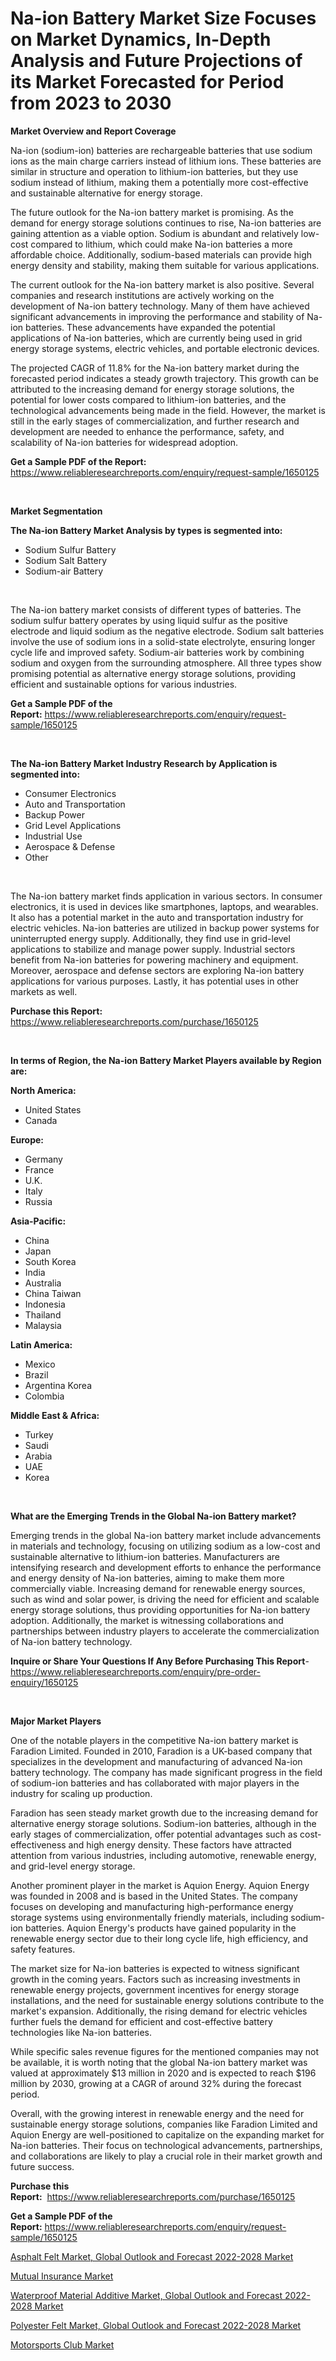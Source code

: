 <p><h1>Na-ion Battery Market Size Focuses on Market Dynamics, In-Depth Analysis and Future Projections of its Market Forecasted for Period from 2023 to 2030</h1></p><p><strong>Market Overview and Report Coverage</strong></p>
<p><p>Na-ion (sodium-ion) batteries are rechargeable batteries that use sodium ions as the main charge carriers instead of lithium ions. These batteries are similar in structure and operation to lithium-ion batteries, but they use sodium instead of lithium, making them a potentially more cost-effective and sustainable alternative for energy storage.</p><p>The future outlook for the Na-ion battery market is promising. As the demand for energy storage solutions continues to rise, Na-ion batteries are gaining attention as a viable option. Sodium is abundant and relatively low-cost compared to lithium, which could make Na-ion batteries a more affordable choice. Additionally, sodium-based materials can provide high energy density and stability, making them suitable for various applications.</p><p>The current outlook for the Na-ion battery market is also positive. Several companies and research institutions are actively working on the development of Na-ion battery technology. Many of them have achieved significant advancements in improving the performance and stability of Na-ion batteries. These advancements have expanded the potential applications of Na-ion batteries, which are currently being used in grid energy storage systems, electric vehicles, and portable electronic devices.</p><p>The projected CAGR of 11.8% for the Na-ion battery market during the forecasted period indicates a steady growth trajectory. This growth can be attributed to the increasing demand for energy storage solutions, the potential for lower costs compared to lithium-ion batteries, and the technological advancements being made in the field. However, the market is still in the early stages of commercialization, and further research and development are needed to enhance the performance, safety, and scalability of Na-ion batteries for widespread adoption.</p></p>
<p><strong>Get a Sample PDF of the Report:</strong> <a href="https://www.reliableresearchreports.com/enquiry/request-sample/1650125">https://www.reliableresearchreports.com/enquiry/request-sample/1650125</a></p>
<p>&nbsp;</p>
<p><strong>Market Segmentation</strong></p>
<p><strong>The Na-ion Battery Market Analysis by types is segmented into:</strong></p>
<p><ul><li>Sodium Sulfur Battery</li><li>Sodium Salt Battery</li><li>Sodium-air Battery</li></ul></p>
<p>&nbsp;</p>
<p><p>The Na-ion battery market consists of different types of batteries. The sodium sulfur battery operates by using liquid sulfur as the positive electrode and liquid sodium as the negative electrode. Sodium salt batteries involve the use of sodium ions in a solid-state electrolyte, ensuring longer cycle life and improved safety. Sodium-air batteries work by combining sodium and oxygen from the surrounding atmosphere. All three types show promising potential as alternative energy storage solutions, providing efficient and sustainable options for various industries.</p></p>
<p><strong>Get a Sample PDF of the Report:</strong>&nbsp;<a href="https://www.reliableresearchreports.com/enquiry/request-sample/1650125">https://www.reliableresearchreports.com/enquiry/request-sample/1650125</a></p>
<p>&nbsp;</p>
<p><strong>The Na-ion Battery Market Industry Research by Application is segmented into:</strong></p>
<p><ul><li>Consumer Electronics</li><li>Auto and Transportation</li><li>Backup Power</li><li>Grid Level Applications</li><li>Industrial Use</li><li>Aerospace & Defense</li><li>Other</li></ul></p>
<p>&nbsp;</p>
<p><p>The Na-ion battery market finds application in various sectors. In consumer electronics, it is used in devices like smartphones, laptops, and wearables. It also has a potential market in the auto and transportation industry for electric vehicles. Na-ion batteries are utilized in backup power systems for uninterrupted energy supply. Additionally, they find use in grid-level applications to stabilize and manage power supply. Industrial sectors benefit from Na-ion batteries for powering machinery and equipment. Moreover, aerospace and defense sectors are exploring Na-ion battery applications for various purposes. Lastly, it has potential uses in other markets as well.</p></p>
<p><strong>Purchase this Report:</strong>&nbsp; <a href="https://www.reliableresearchreports.com/purchase/1650125">https://www.reliableresearchreports.com/purchase/1650125</a></p>
<p>&nbsp;</p>
<p><strong>In terms of Region, the Na-ion Battery Market Players available by Region are:</strong></p>
<p>
    <p> <strong> North America: </strong>
        <ul>
            <li>United States</li>
            <li>Canada</li>
        </ul>
        </p> 
    <p> <strong> Europe: </strong>
        <ul>
            <li>Germany</li>
            <li>France</li>
            <li>U.K.</li>
            <li>Italy</li>
            <li>Russia</li>
        </ul>
        </p> 
    <p> <strong> Asia-Pacific: </strong>
        <ul>
            <li>China</li>
            <li>Japan</li>
            <li>South Korea</li>
            <li>India</li>
            <li>Australia</li>
            <li>China Taiwan</li>
            <li>Indonesia</li>
            <li>Thailand</li>
            <li>Malaysia</li>
        </ul>
        </p> 
    <p> <strong> Latin America: </strong>
        <ul>
            <li>Mexico</li>
            <li>Brazil</li>
            <li>Argentina Korea</li>
            <li>Colombia</li>
        </ul>
        </p> 
    <p> <strong> Middle East & Africa: </strong>
        <ul>
            <li>Turkey</li>
            <li>Saudi</li>
            <li>Arabia</li>
            <li>UAE</li>
            <li>Korea</li>
        </ul>
    </p>
    </p>
<p>&nbsp;</p>
<p><strong>What are the Emerging Trends in the Global Na-ion Battery market?</strong></p>
<p><p>Emerging trends in the global Na-ion battery market include advancements in materials and technology, focusing on utilizing sodium as a low-cost and sustainable alternative to lithium-ion batteries. Manufacturers are intensifying research and development efforts to enhance the performance and energy density of Na-ion batteries, aiming to make them more commercially viable. Increasing demand for renewable energy sources, such as wind and solar power, is driving the need for efficient and scalable energy storage solutions, thus providing opportunities for Na-ion battery adoption. Additionally, the market is witnessing collaborations and partnerships between industry players to accelerate the commercialization of Na-ion battery technology.</p></p>
<p><strong>Inquire or Share Your Questions If Any Before Purchasing This Report</strong>- <a href="https://www.reliableresearchreports.com/enquiry/pre-order-enquiry/1650125">https://www.reliableresearchreports.com/enquiry/pre-order-enquiry/1650125</a></p>
<p>&nbsp;</p>
<p><strong>Major Market Players</strong></p>
<p><p>One of the notable players in the competitive Na-ion battery market is Faradion Limited. Founded in 2010, Faradion is a UK-based company that specializes in the development and manufacturing of advanced Na-ion battery technology. The company has made significant progress in the field of sodium-ion batteries and has collaborated with major players in the industry for scaling up production.</p><p>Faradion has seen steady market growth due to the increasing demand for alternative energy storage solutions. Sodium-ion batteries, although in the early stages of commercialization, offer potential advantages such as cost-effectiveness and high energy density. These factors have attracted attention from various industries, including automotive, renewable energy, and grid-level energy storage.</p><p>Another prominent player in the market is Aquion Energy. Aquion Energy was founded in 2008 and is based in the United States. The company focuses on developing and manufacturing high-performance energy storage systems using environmentally friendly materials, including sodium-ion batteries. Aquion Energy's products have gained popularity in the renewable energy sector due to their long cycle life, high efficiency, and safety features.</p><p>The market size for Na-ion batteries is expected to witness significant growth in the coming years. Factors such as increasing investments in renewable energy projects, government incentives for energy storage installations, and the need for sustainable energy solutions contribute to the market's expansion. Additionally, the rising demand for electric vehicles further fuels the demand for efficient and cost-effective battery technologies like Na-ion batteries.</p><p>While specific sales revenue figures for the mentioned companies may not be available, it is worth noting that the global Na-ion battery market was valued at approximately $13 million in 2020 and is expected to reach $196 million by 2030, growing at a CAGR of around 32% during the forecast period.</p><p>Overall, with the growing interest in renewable energy and the need for sustainable energy storage solutions, companies like Faradion Limited and Aquion Energy are well-positioned to capitalize on the expanding market for Na-ion batteries. Their focus on technological advancements, partnerships, and collaborations are likely to play a crucial role in their market growth and future success.</p></p>
<p><strong>Purchase this Report:</strong>&nbsp;&nbsp;<a href="https://www.reliableresearchreports.com/purchase/1650125">https://www.reliableresearchreports.com/purchase/1650125</a></p>
<p></p>
<p><strong>Get a Sample PDF of the Report:</strong>&nbsp;<a href="https://www.reliableresearchreports.com/enquiry/request-sample/1650125">https://www.reliableresearchreports.com/enquiry/request-sample/1650125</a></p>
<p><p><a href="https://www.linkedin.com/pulse/asphalt-felt-market-global-outlook-forecast-2022-2028-insights/">Asphalt Felt Market, Global Outlook and Forecast 2022-2028 Market</a></p><p><a href="https://medium.com/@shaniekunze/mutual-insurance-market-exploring-market-share-market-trends-and-future-growth-fa90e5a361a2">Mutual Insurance Market</a></p><p><a href="https://www.linkedin.com/pulse/waterproof-material-additive-market-global-outlook-forecast/">Waterproof Material Additive Market, Global Outlook and Forecast 2022-2028 Market</a></p><p><a href="https://www.linkedin.com/pulse/polyester-felt-market-global-outlook-forecast-2022-2028/">Polyester Felt Market, Global Outlook and Forecast 2022-2028 Market</a></p><p><a href="https://medium.com/@ulicesdoyle2023/motorsports-club-market-analysis-its-cagr-market-segmentation-and-global-industry-overview-a068c6c44ead">Motorsports Club Market</a></p></p>